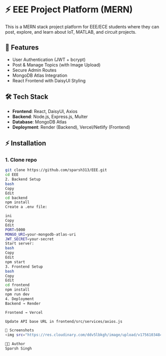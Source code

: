 # ⚡ EEE Project Platform (MERN)

This is a MERN stack project platform for EEE/ECE students where they can post, explore, and learn about IoT, MATLAB, and circuit projects.

## 🚀 Features

- User Authentication (JWT + bcrypt)
- Post & Manage Topics (with Image Upload)
- Secure Admin Routes
- MongoDB Atlas Integration
- React Frontend with DaisyUI Styling

## 🛠 Tech Stack

- **Frontend**: React, DaisyUI, Axios
- **Backend**: Node.js, Express.js, Multer
- **Database**: MongoDB Atlas
- **Deployment**: Render (Backend), Vercel/Netlify (Frontend)

## ⚡ Installation

### 1. Clone repo

```bash
git clone https://github.com/sparsh313/EEE.git
cd EEE
2. Backend Setup
bash
Copy
Edit
cd backend
npm install
Create a .env file:

ini
Copy
Edit
PORT=5000
MONGO_URI=your-mongodb-atlas-uri
JWT_SECRET=your-secret
Start server:
bash
Copy
Edit
npm start
3. Frontend Setup
bash
Copy
Edit
cd frontend
npm install
npm run dev
4. Deployment
Backend → Render

Frontend → Vercel

Update API base URL in frontend/src/services/axios.js

📸 Screenshots
<img src="https://res.cloudinary.com/ddv5lbkgh/image/upload/v1756103484/project_images/w3ozlcfsmskif7r5s2ek.png">

👨‍💻 Author
Sparsh Singh

